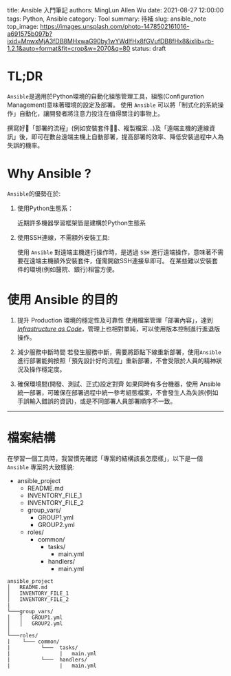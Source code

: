 title: Ansible 入門筆記
authors: MingLun Allen Wu
date: 2021-08-27 12:00:00
tags: Python, Ansible
category: Tool
summary: 待補
slug: ansible_note
top_image: https://images.unsplash.com/photo-1478502161016-a691575b097b?ixid=MnwxMjA3fDB8MHxwaG90by1wYWdlfHx8fGVufDB8fHx8&ixlib=rb-1.2.1&auto=format&fit=crop&w=2070&q=80
status: draft

# TL;DR
`Ansible`是適用於Python環境的自動化組態管理工具，組態(Configuration Management)意味著環境的設定及部署。 使用 `Ansible` 可以將「制式化的系統操作」自動化，讓開發者將注意力投注在值得關注的事物上。

撰寫好「部署的流程」(例如安裝套件、複製檔案...)及「遠端主機的連線資訊」後，即可在數台遠端主機上自動部署，提高部署的效率、降低安裝過程中人為失誤的機率。

# Why Ansible ?

`Ansible`的優勢在於: 

1. 使用Python生態系： 

    近期許多機器學習框架皆是建構於Python生態系

2. 使用SSH連線，不需額外安裝工具:
   
   使用 `Ansible` 對遠端主機進行操作時，是透過 `SSH` 進行遠端操作，意味著不需要在遠端主機額外安裝套件，僅需開啟SSH連接阜即可。 在某些難以安裝套件的環境(例如醫院、銀行)相當方便。

# 使用 Ansible 的目的

1. 提升 Production 環境的穩定性及可靠性
   使用檔案管理「部署內容」，達到 [*Infrastructure as Code*](https://www.trendmicro.com/zh_hk/what-is/cloud-security/infrastructure-as-code.html)，管理上也相對單純，可以使用版本控制進行進退版操作。

2. 減少服務中斷時間
    若發生服務中斷，需要將節點下線重新部署，使用`Ansible`進行部署能夠按照「預先設計好的流程」重新部署，不會受限於人員的精神狀況及操作穩定度。

3. 確保環境間(開發、測試、正式)設定對齊
    如果同時有多台機器，使用 Ansible 統一部署，可確保在部署過程中統一參考組態檔案，不會發生人為失誤(例如手誤輸入錯誤的資訊)，或是不同部署人員部署順序不一致。

---
# 檔案結構

在學習一個工具時，我習慣先確認「專案的結構該長怎麼樣」，以下是一個 `Ansible` 專案的大致樣貌: 

+ ansible_project
  + README.md
  + INVENTORY_FILE_1
  + INVENTORY_FILE_2
  + group_vars/
    + GROUP1.yml
    + GROUP2.yml
  + roles/
    + common/
      + tasks/
        + main.yml
      + handlers/
        + main.yml
```
ansible_project
│   README.md
│   INVENTORY_FILE_1    
│   INVENTORY_FILE_2
|
└───group_vars/
│   │   GROUP1.yml
│   │   GROUP2.yml
│   
└───roles/
|    └─── common/
|          └───  tasks/
|                |   main.yml
|          └───  handlers/
|                |   main.yml  
```